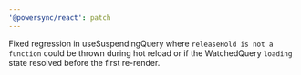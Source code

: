 ```yaml
---
'@powersync/react': patch
---
```


Fixed regression in useSuspendingQuery where `releaseHold is not a function` could be thrown during hot reload or if the WatchedQuery `loading` state resolved before the first re-render.
